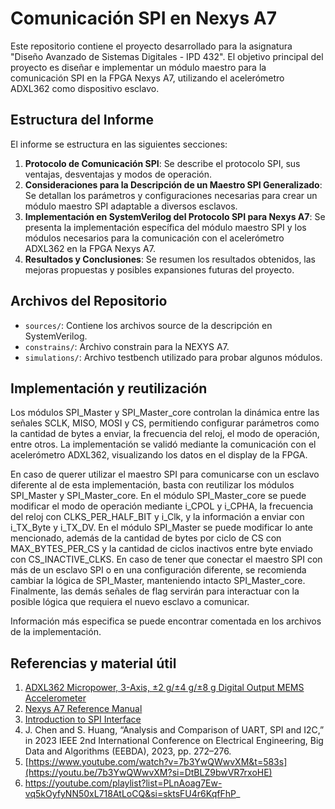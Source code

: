 # Comunicación SPI en Nexys A7

Este repositorio contiene el proyecto desarrollado para la asignatura "Diseño Avanzado de Sistemas Digitales - IPD 432". El objetivo principal del proyecto es diseñar e implementar un módulo maestro para la comunicación SPI en la FPGA Nexys A7, utilizando el acelerómetro ADXL362 como dispositivo esclavo.

## Estructura del Informe

El informe se estructura en las siguientes secciones:

1. **Protocolo de Comunicación SPI**: Se describe el protocolo SPI, sus ventajas, desventajas y modos de operación.
2. **Consideraciones para la Descripción de un Maestro SPI Generalizado**: Se detallan los parámetros y configuraciones necesarias para crear un módulo maestro SPI adaptable a diversos esclavos.
3. **Implementación en SystemVerilog del Protocolo SPI para Nexys A7**: Se presenta la implementación específica del módulo maestro SPI y los módulos necesarios para la comunicación con el acelerómetro ADXL362 en la FPGA Nexys A7.
4. **Resultados y Conclusiones**: Se resumen los resultados obtenidos, las mejoras propuestas y posibles expansiones futuras del proyecto.

## Archivos del Repositorio

- `sources/`: Contiene los archivos source de la descripción en SystemVerilog.
- `constrains/`: Archivo constrain para la NEXYS A7.
- `simulations/`: Archivo testbench utilizado para probar algunos módulos.

## Implementación y reutilización

Los módulos SPI_Master y SPI_Master_core controlan la dinámica entre las señales SCLK, MISO, MOSI y CS, permitiendo configurar parámetros como la cantidad de bytes a enviar, la frecuencia del reloj, el modo de operación, entre otros. La implementación se validó mediante la comunicación con el acelerómetro ADXL362, visualizando los datos en el display de la FPGA.

En caso de querer utilizar el maestro SPI para comunicarse con un esclavo diferente al de esta implementación, basta con reutilizar los módulos SPI_Master y SPI_Master_core. En el módulo SPI_Master_core se puede modificar el modo de operación mediante i_CPOL y i_CPHA, la frecuencia del reloj con CLKS_PER_HALF_BIT y i_Clk, y la información a enviar con i_TX_Byte y i_TX_DV. En el módulo SPI_Master se puede modificar lo ante mencionado, además de la cantidad de bytes por ciclo de CS con MAX_BYTES_PER_CS y la cantidad de ciclos inactivos entre byte enviado con CS_INACTIVE_CLKS. En caso de tener que conectar el maestro SPI con más de un esclavo SPI o en una configuración diferente, se recomienda cambiar la lógica de SPI_Master, manteniendo intacto SPI_Master_core. Finalmente, las demás señales de flag servirán para interactuar con la posible lógica que requiera el nuevo esclavo a comunicar.

Información más especifica se puede encontrar comentada en los archivos de la implementación.

## Referencias y material útil

1. [ADXL362 Micropower, 3-Axis, ±2 g/±4 g/±8 g Digital Output MEMS Accelerometer](https://www.analog.com/en/products/adxl362.html)
2. [Nexys A7 Reference Manual](https://digilent.com/reference/programmable-logic/nexys-a7/reference-manual)
3. [Introduction to SPI Interface](https://www.analog.com/en/resources/analog-dialogue/articles/introduction-to-spi-interface.html)
4. J. Chen and S. Huang, “Analysis and Comparison of UART, SPI and I2C,” in 2023 IEEE 2nd International Conference on Electrical Engineering, Big Data and Algorithms (EEBDA), 2023, pp. 272–276.
5. [https://www.youtube.com/watch?v=7b3YwQWwvXM&t=583s](https://youtu.be/7b3YwQWwvXM?si=DtBLZ9bwVR7rxoHE)
6. https://youtube.com/playlist?list=PLnAoag7Ew-vq5kOyfyNN50xL718AtLoCQ&si=sktsFU4r6KqfFhP_
